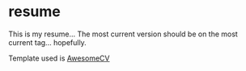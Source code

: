 # resume
This is my resume... The most current version should be on the most current tag... hopefully.


Template used is [AwesomeCV](https://github.com/posquit0/Awesome-CV)
